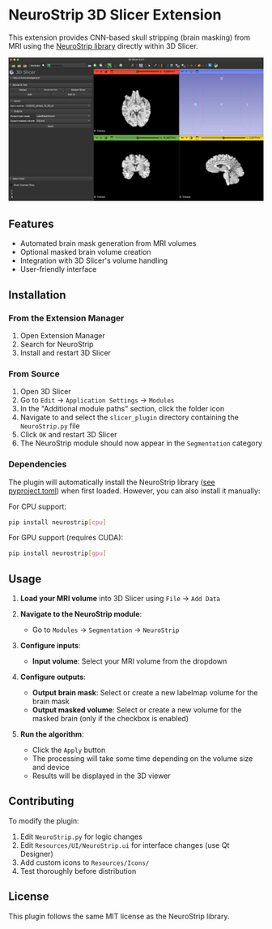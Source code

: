 # NeuroStrip 3D Slicer Extension

This extension provides CNN-based skull stripping (brain masking) from MRI using the [NeuroStrip library](https://github.com/dyollb/neurostrip) directly within 3D Slicer.

![](Screenshot01.png)

## Features

- Automated brain mask generation from MRI volumes
- Optional masked brain volume creation
- Integration with 3D Slicer's volume handling
- User-friendly interface

## Installation

### From the Extension Manager

1. Open Extension Manager
2. Search for NeuroStrip
3. Install and restart 3D Slicer

### From Source

1. Open 3D Slicer
2. Go to `Edit` → `Application Settings` → `Modules`
3. In the "Additional module paths" section, click the folder icon
4. Navigate to and select the `slicer_plugin` directory containing the `NeuroStrip.py` file
5. Click `OK` and restart 3D Slicer
6. The NeuroStrip module should now appear in the `Segmentation` category

### Dependencies

The plugin will automatically install the NeuroStrip library ([see pyproject.toml](https://github.com/dyollb/neurostrip/blob/main/pyproject.toml)) when first loaded. However, you can also install it manually:

For CPU support:
```bash
pip install neurostrip[cpu]
```

For GPU support (requires CUDA):
```bash
pip install neurostrip[gpu]
```

## Usage

1. **Load your MRI volume** into 3D Slicer using `File` → `Add Data`

2. **Navigate to the NeuroStrip module**:
   - Go to `Modules` → `Segmentation` → `NeuroStrip`

3. **Configure inputs**:
   - **Input volume**: Select your MRI volume from the dropdown

4. **Configure outputs**:
   - **Output brain mask**: Select or create a new labelmap volume for the brain mask
   - **Output masked volume**: Select or create a new volume for the masked brain (only if the checkbox is enabled)

5. **Run the algorithm**:
   - Click the `Apply` button
   - The processing will take some time depending on the volume size and device
   - Results will be displayed in the 3D viewer

## Contributing

To modify the plugin:

1. Edit `NeuroStrip.py` for logic changes
2. Edit `Resources/UI/NeuroStrip.ui` for interface changes (use Qt Designer)
3. Add custom icons to `Resources/Icons/`
4. Test thoroughly before distribution

## License

This plugin follows the same MIT license as the NeuroStrip library.
